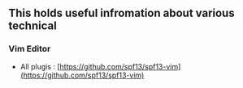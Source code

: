 ## This holds useful infromation about various technical 

### Vim Editor
- All plugis : [https://github.com/spf13/spf13-vim](https://github.com/spf13/spf13-vim)

